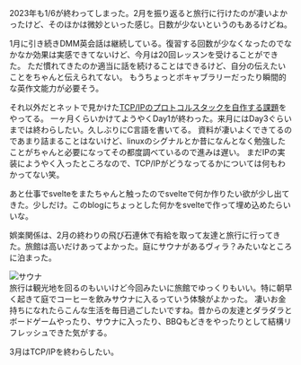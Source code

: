 <script context="module">
    import sauna from '$lib/assets/posts/2023-03-01-february-review/sauna.jpeg';
    export let metadata = {
        title: "2月の振り返り",
        date: "2023-03-01 23:00:00",
        description: "2023年も1/6が終わってしまった。2月を振り返ると旅行に行けたのが凄いよかったけど、そのほかは微妙といった感じ。日数が少ないというのもあるけどね。"
    };
</script>
2023年も1/6が終わってしまった。2月を振り返ると旅行に行けたのが凄いよかったけど、そのほかは微妙といった感じ。日数が少ないというのもあるけどね。

1月に引き続きDMM英会話は継続している。復習する回数が少なくなったのでなかなか効果は実感できてないけど、今月は20回レッスンを受けることができた。
ただ慣れてきたのか適当に話を続けることはできるけど、自分の伝えたいことをちゃんと伝えられてない。 もうちょっとボキャブラリーだったり瞬間的な英作文能力が必要そう。

それ以外だとネットで見かけた[TCP/IPのプロトコルスタックを自作する課題](https://drive.google.com/drive/folders/1k2vymbC3vUk5CTJbay4LLEdZ9HemIpZe)をやってる。
一ヶ月くらいかけてようやくDay1が終わった。来月にはDay3ぐらいまでは終わらしたい。久しぶりにC言語を書いてる。
資料が凄いよくできてるのであまり詰まることはないけど、linuxのシグナルとか昔になんとなく勉強したことがちゃんと必要になってその都度調べているので進みは遅い。
まだIPの実装にようやく入ったところなので、TCP/IPがどうなってるかについては何もわかってない笑。

あと仕事でsvelteをまたちゃんと触ったのでsvelteで何か作りたい欲が少し出てきた。少しだけ。このblogにちょっとした何かをsvelteで作って埋め込めたらいいな。

娯楽関係は、2月の終わりの飛び石連休で有給を取って友達と旅行に行ってきた。旅館は高いだけあってよかった。庭にサウナがあるヴィラ？みたいなところに泊まった。
<div class="w-full">
<img alt="サウナ" src={sauna} />
</div>
旅行は観光地を回るのもいいけど今回みたいに旅館でゆっくりもいい。特に朝早く起きて庭でコーヒーを飲みサウナに入るっていう体験がよかった。
凄いお金持ちになれたらこんな生活を毎日過ごしたいですね。昔からの友達とダラダラとボードゲームやったり、サウナに入ったり、BBQもどきをやったりとして結構リフレッシュできた気がする。

3月はTCP/IPを終わらしたい。